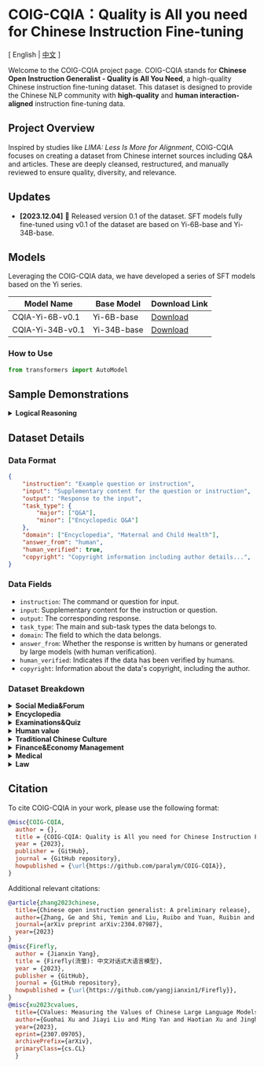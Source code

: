 # COIG-CQIA：Quality is All you need for Chinese Instruction Fine-tuning

\[ English | [中文](README_zh.md) \]

Welcome to the COIG-CQIA project page. COIG-CQIA stands for **Chinese Open Instruction Generalist - Quality is All You Need**, a high-quality Chinese instruction fine-tuning dataset. This dataset is designed to provide the Chinese NLP community with **high-quality** and **human interaction-aligned** instruction fine-tuning data.

## Project Overview

Inspired by studies like *LIMA: Less Is More for Alignment*, COIG-CQIA focuses on creating a dataset from Chinese internet sources including Q&A and articles. These are deeply cleansed, restructured, and manually reviewed to ensure quality, diversity, and relevance.

## Updates

- **[2023.12.04]** 🎉 Released version 0.1 of the dataset. SFT models fully fine-tuned using v0.1 of the dataset are based on Yi-6B-base and Yi-34B-base.

## Models

Leveraging the COIG-CQIA data, we have developed a series of SFT models based on the Yi series.

| Model Name | Base Model | Download Link |
| --- | --- | --- |
| CQIA-Yi-6B-v0.1 | Yi-6B-base | [Download](#) |
| CQIA-Yi-34B-v0.1 | Yi-34B-base | [Download](#) |

### How to Use

```python
from transformers import AutoModel
```

## Sample Demonstrations

<details>
<summary><b>Logical Reasoning</b></summary>
<p>

> Input: 

> Response: 

</p>
</details>

## Dataset Details

### Data Format

```json
{
    "instruction": "Example question or instruction",
    "input": "Supplementary content for the question or instruction",
    "output": "Response to the input",
    "task_type": {
        "major": ["Q&A"],
        "minor": ["Encyclopedic Q&A"]
    },
    "domain": ["Encyclopedia", "Maternal and Child Health"],
    "answer_from": "human",
    "human_verified": true,
    "copyright": "Copyright information including author details...",
}
```

### Data Fields

- `instruction`: The command or question for input.
- `input`: Supplementary content for the instruction or question.
- `output`: The corresponding response.
- `task_type`: The main and sub-task types the data belongs to.
- `domain`: The field to which the data belongs.
- `answer_from`: Whether the response is written by humans or generated by large models (with human verification).
- `human_verified`: Indicates if the data has been verified by humans.
- `copyright`: Information about the data's copyright, including the author.

### Dataset Breakdown

<details>
<summary><b>Social Media&Forum</b></summary>

| Category          | Quantity | Source | Construction Method                     |
| ----------------- | -------- | ------ | --------------------------------------- |
| Zhihu        | 8837      | [Website](https://www.zhihu.com/) | Multi-stage filtering and human verification. |
| Douban       | 3132    | [Website](https://www.douban.com/) | Manually-written prompt templates. |
| Xiaohongshu       | 1508    | [Website](https://www.xiaohongshu.com/explore) | Manually-written prompt templates. |
| Segmentfault       | 458    | [Website](https://segmentfault.com/) | Rule-based method for cleaning and filtering, followed by manual review. |
| **Total**         | **13935** | -      | -                                       |

</details>

<details>
<summary><b>Encyclopedia</b></summary>

| Category          | Quantity | Source | Construction Method                     |
| ----------------- | -------- | ------ | --------------------------------------- |
| Encyclopedic Article        | 980      | Collected from the internet.[Website](https://10why.net/)[Website](https://www.eetree.cn/wiki/eebaike)[Website](https://www.nongyie.com/)[Website](https://www.gkket.com/gkwk/) | Rule-based method for cleaning and filtering, followed by manual review. |
| Encyclopedia of China       | 1706    | [Website](https://www.zgbk.com/) | Manually-written prompt templates. |
| wikiHow-zh       | 1876    | [Website](https://zh.wikihow.com/首页) & [Open dateset](https://github.com/esbatmop/MNBVC/tree/main) | Rule-based method for cleaning and filtering. |
| **Total**         | **4571** | -      | -                                       |

</details>

<details>
<summary><b>Examinations&Quiz</b></summary>

| Category          | Quantity | Source | Construction Method                     |
| ----------------- | -------- | ------ | --------------------------------------- |
| The Chinese National College Entrance Examination&Middle School Entrance Examinations        | 2000      | [Open Dataset](https://huggingface.co/datasets/BAAI/COIG) | - |
| Nationwide Master's Program Unified Admissions Examination       | 475    | Collected from the internet | Rule-based method for cleaning and filtering. |
| Logical Reasoning       | 422    | Collected from the internet | Rule-based method for cleaning and filtering. |
| **Total**         | **2897** | -      | -                                       |

</details>

<details>
<summary><b>Human value</b></summary>

| Category          | Quantity | Source | Construction Method                     |
| ----------------- | -------- | ------ | --------------------------------------- |
| 100poison         | 906      | [Open Dataset](https://modelscope.cn/datasets/damo/100PoisonMpts/summary) | - |
| COIG-human-value  | 101      | [Open Dataset](https://huggingface.co/datasets/BAAI/COIG) | Manual review of question quality |
| **Total**         | **1007** | -      | -                                       |

</details>

<details>
<summary><b>Traditional Chinese Culture</b></summary>

| Category          | Quantity | Source | Construction Method                     |
| ----------------- | -------- | ------ | --------------------------------------- |
| Traditional Knowledge Quiz         | 232      | Collected from the internet | Rule-based method for cleaning and filtering, followed by manual review. |
| Chinese Idiom  | 112      | [Open Dataset](https://huggingface.co/datasets/YeungNLP/firefly-train-1.1M) | Rule-based method for cleaning and filtering, followed by manual review. |
| Classical Chinese Poetry Writing  | 47      | [Open Dataset](https://huggingface.co/datasets/YeungNLP/firefly-train-1.1M) | Rule-based method for cleaning and filtering, followed by manual review. |
| Classical Chinese Translation  | 112      | [Open Dataset](https://huggingface.co/datasets/YeungNLP/firefly-train-1.1M) | Rule-based method for cleaning and filtering, followed by manual review. |
| **Total**         | **1112** | -      | -                                       |

</details>

<details>
<summary><b>Finance&Economy Management</b></summary>

| Category          | Quantity | Source | Construction Method                     |
| ----------------- | -------- | ------ | --------------------------------------- |
| MBA Encyclopedia       | 10689    | [Website](https://wiki.mbalib.com/wiki/首页) | Manually-written prompt templates. |
| Finance NLP tasks  | 600      | [Open Dataset](https://huggingface.co/datasets/BAAI/COIG-PC) | Manual review of question quality. |
| **Total**         | **12689** | -      | -                                       |

</details>

<details>
<summary><b>Medical</b></summary>

| Category          | Quantity | Source | Construction Method                     |
| ----------------- | -------- | ------ | --------------------------------------- |
| Medical Encyclopedia       | 8351    | [Website](www.baikemy.com) | Manually-written prompt templates. |
| Medical Articles  | 186      | [Website](https://51zyzy.com/article/list.html)[Website](https://baobao.baidu.com/dailyjnl/list/13.html) | Rule-based method for cleaning and filtering. |
| **Total**         | **8537** | -      | -                                       |

</details>

<details>
<summary><b>Law</b></summary>

| Category          | Quantity | Source | Construction Method                     |
| ----------------- | -------- | ------ | --------------------------------------- |
| Nationwide Master's Program Unified Admissions Examination       | 2645    | Collected from the internet | Rule-based method for cleaning and filtering. |
| **Total**         | **2645** | -      | -                                       |

</details>

## Citation

To cite COIG-CQIA in your work, please use the following format:

```bibtex
@misc{COIG-CQIA,
  author = {},
  title = {COIG-CQIA: Quality is All you need for Chinese Instruction Fine-tuning},
  year = {2023},
  publisher = {GitHub},
  journal = {GitHub repository},
  howpublished = {\url{https://github.com/paralym/COIG-CQIA}},
}
```

Additional relevant citations:
```bibtex
@article{zhang2023chinese,
  title={Chinese open instruction generalist: A preliminary release},
  author={Zhang, Ge and Shi, Yemin and Liu, Ruibo and Yuan, Ruibin and Li, Yizhi and Dong, Siwei and Shu, Yu and Li, Zhaoqun and Wang, Zekun and Lin, Chenghua and others},
  journal={arXiv preprint arXiv:2304.07987},
  year={2023}
}
@misc{Firefly,
  author = {Jianxin Yang},
  title = {Firefly(流萤): 中文对话式大语言模型},
  year = {2023},
  publisher = {GitHub},
  journal = {GitHub repository},
  howpublished = {\url{https://github.com/yangjianxin1/Firefly}},
}
@misc{xu2023cvalues,
  title={CValues: Measuring the Values of Chinese Large Language Models from Safety to Responsibility}, 
  author={Guohai Xu and Jiayi Liu and Ming Yan and Haotian Xu and Jinghui Si and Zhuoran Zhou and Peng Yi and Xing Gao and Jitao Sang and Rong Zhang and Ji Zhang and Chao Peng and Fei Huang and Jingren Zhou},
  year={2023},
  eprint={2307.09705},
  archivePrefix={arXiv},
  primaryClass={cs.CL}
  }
```
